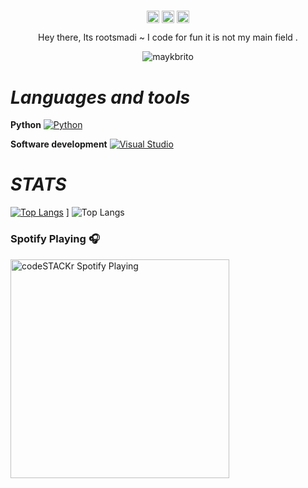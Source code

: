 #                                                                    

<p align="center">
<a href="https://instagram.com/rootsmadi" target="blank"><img align="center" src="https://cdn.jsdelivr.net/npm/simple-icons@3.0.1/icons/instagram.svg" alt="smadi" height="20" width="20" /></a>
<a href="https://linkedin.com/in/saud-smadi" target="blank"><img align="center" src="https://cdn.jsdelivr.net/npm/simple-icons@3.0.1/icons/linkedin.svg" alt="smadi" height="20" width="20" /></a>
<a href="https://t.me/rootsmadi" target="blank"><img align="center" src="https://cdn.jsdelivr.net/npm/simple-icons@3.0.1/icons/telegram.svg" alt="smadi" height="20" width="20" /></a>
</p>

<p align="center"> Hey there, Its rootsmadi ~ I code </> for fun it is not my main field .</p>
<p align="center"> <img src="https://komarev.com/ghpvc/?username=kro0oz" alt="maykbrito" /> </p>


#                                                                    *Languages and tools*

**Python**
 [![Python](https://img.shields.io/badge/-Python-black?style=flat&logo=python&link=https://github.com/python)](https://github.com/python)

**Software development**
 [![Visual Studio](https://img.shields.io/badge/-007ACC?style=flat&logo=Visual-Studio-Code&logoColor=white&link=https://github.com/microsoft/vscode "Visual Studio")](https://github.com/microsoft/vscode)


#                                                                    *STATS*

[![Top Langs](https://github-readme-stats.vercel.app/api/top-langs/?username=rootsmadi&show_icons=true&theme=dark)](https://github.com/extimative/github-readme-stats) ] ![Top Langs](https://github-readme-stats.vercel.app/api?username=rootsmadi&show_icons=true&theme=dark)

### Spotify Playing 🎧

[<img src="https://now-playing-codestackr.vercel.app/api/spotify-playing" alt="codeSTACKr Spotify Playing" width="350" />](https://open.spotify.com/user/swyqyimdc12jajde4vpwd2x1b)
